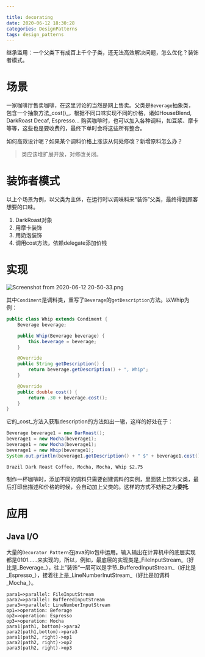 ```yaml
---

title: decorating
date: 2020-06-12 18:30:28
categories: DesignPatterns
tags: design_patterns
---
```


继承滥用：一个父类下有成百上千个子类，还无法高效解决问题，怎么优化？装饰者模式。

<!-- more -->

# 场景

一家咖啡厅售卖咖啡，在这里讨论的当然是网上售卖。父类是`Beverage`抽象类，包含一个抽象方法_cost()_，根据不同口味实现不同的价格，诸如HouseBlend, DarkRoast Decaf, Espresso... 购买咖啡时，也可以加入各种调料，如豆浆、摩卡等等，这些也是要收费的，最终下单时会将这些所有整合。

如何高效设计呢？如果某个调料价格上涨该从何处修改？新增原料怎么办？

> 类应该堆扩展开放，对修改关闭。



# 装饰者模式

以上个场景为例，以父类为主体，在运行时以调味料来“装饰”父类，最终得到顾客想要的口味。

1. DarkRoast对象
2. 用摩卡装饰
3. 用奶泡装饰
4. 调用cost方法，依赖delegate添加价钱



# 实现

![Screenshot from 2020-06-12 20-50-33.png](https://i.loli.net/2020/06/12/jQwAkbz7V6n8dGK.png)



其中`Condiment`是调料类，重写了`Beverage`的`getDescription`方法。以Whip为例：

```java
public class Whip extends Condiment {
    Beverage beverage;

    public Whip(Beverage beverage) {
        this.beverage = beverage;
    }

    @Override
    public String getDescription() {
        return beverage.getDescription() + ", Whip";
    }

    @Override
    public double cost() {
        return .30 + beverage.cost();
    }
}
```

它的_cost_方法入获取description的方法如出一辙，这样的好处在于：

```java
Beverage beverage1 = new DarRoast();
beverage1 = new Mocha(beverage1);
beverage1 = new Mocha(beverage1);
beverage1 = new Whip(beverage1);
System.out.println(beverage1.getDescription() + " $" + beverage1.cost());
```

```console
Brazil Dark Roast Coffee, Mocha, Mocha, Whip $2.75
```

制作一杯咖啡时，添加不同的调料只需要创建调料的实例，里面装上饮料父类，最后打印出描述和价格的时候，会自动加上父类的。这样的方式不妨称之为**委托**.

# 应用

## Java I/O

大量的`Decorator Pattern`在java的io包中运用。输入输出在计算机中的底层实现都是0101……来实现的，所以，例如，最底层的实现类是_FileInputStream_（好比是_Beverage_），往上”装饰“一层可以是字节_BufferedInputStream_（好比是_Espresso_），接着往上是_LineNumberInutStream_（好比是加调料_Mocha_）。

```flow
para1=>parallel: FileInputStream
para2=>parallel: BufferedInputStream
para3=>parallel: LineNumberInputStream
op1=>operation: Beferage
op2=>operation: Espresso
op3=>operation: Mocha
para1(path1, bottom)->para2
para2(path1,bottom)->para3
para1(path2, right)->op1
para2(path2, right)->op2
para3(path2, right)->op3
```

